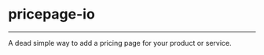 # pricepage-io
----------------------

A dead simple way to add a pricing page for your product or service.
